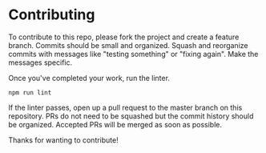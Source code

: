 # Contributing

To contribute to this repo, please fork the project and create
a feature branch. Commits should be small and organized. Squash
and reorganize commits with messages like "testing something" or
"fixing again". Make the messages specific.

Once you've completed your work, run the linter.

```
npm run lint
```

If the linter passes, open up a pull request to the master branch
on this repository. PRs do not need to be squashed but the commit
history should be organized. Accepted PRs will be merged as soon as
possible.

Thanks for wanting to contribute!

